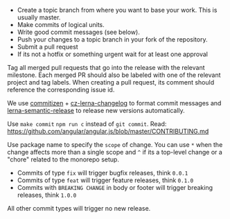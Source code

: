- Create a topic branch from where you want to base your work. This is usually master.
- Make commits of logical units.
- Write good commit messages (see below).
- Push your changes to a topic branch in your fork of the repository.
- Submit a pull request
- If its not a hotfix or something urgent wait for at least one approval

Tag all merged pull requests that go into the release with the relevant milestone.
Each merged PR should also be labeled with one of the relevant project and tag labels.
When creating a pull request, its comment should reference the corresponding issue id.

We use [commitizen](https://github.com/commitizen/cz-cli) +
[cz-lerna-changelog](https://github.com/atlassian/cz-lerna-changelog) to format commit messages and
[lerna-semantic-release](https://github.com/atlassian/lerna-semantic-release) to release new versions automatically.

Use `make commit` `npm run c` instead of `git commit`.
Read: https://github.com/angular/angular.js/blob/master/CONTRIBUTING.md

Use package name to specify the `scope` of change.
You can use `*` when the change affects more than a single scope and `^` if its
a top-level change or a "chore" related to the monorepo setup.

*  Commits of type `fix` will trigger bugfix releases, think `0.0.1`
*  Commits of type `feat` will trigger feature releases, think `0.1.0`
*  Commits with `BREAKING CHANGE` in body or footer will trigger breaking releases, think `1.0.0`

All other commit types will trigger no new release.

